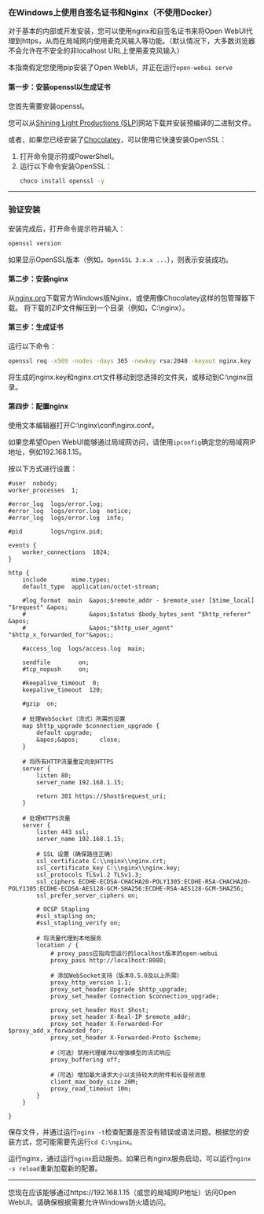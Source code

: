 ### 在Windows上使用自签名证书和Nginx（不使用Docker）

对于基本的内部或开发安装，您可以使用nginx和自签名证书来将Open WebUI代理到https，从而在局域网内使用麦克风输入等功能。（默认情况下，大多数浏览器不会允许在不安全的非localhost URL上使用麦克风输入）

本指南假定您使用pip安装了Open WebUI，并正在运行`open-webui serve`

#### 第一步：安装openssl以生成证书

您首先需要安装openssl。

您可以从[Shining Light Productions (SLP)](https://slproweb.com/)网站下载并安装预编译的二进制文件。

或者，如果您已经安装了[Chocolatey](https://chocolatey.org/)，可以使用它快速安装OpenSSL：

1. 打开命令提示符或PowerShell。
2. 运行以下命令安装OpenSSL：
   ```bash
   choco install openssl -y
   ```

---

### **验证安装**
安装完成后，打开命令提示符并输入：
```bash
openssl version
```
如果显示OpenSSL版本（例如，`OpenSSL 3.x.x ...`），则表示安装成功。

#### 第二步：安装nginx

从[nginx.org](https://nginx.org)下载官方Windows版Nginx，或使用像Chocolatey这样的包管理器下载。
将下载的ZIP文件解压到一个目录（例如，C:\nginx）。

#### 第三步：生成证书

运行以下命令：

```bash
openssl req -x509 -nodes -days 365 -newkey rsa:2048 -keyout nginx.key -out nginx.crt
```

将生成的nginx.key和nginx.crt文件移动到您选择的文件夹，或移动到C:\nginx目录。

#### 第四步：配置nginx

使用文本编辑器打开C:\nginx\conf\nginx.conf。

如果您希望Open WebUI能够通过局域网访问，请使用`ipconfig`确定您的局域网IP地址，例如192.168.1.15。

按以下方式进行设置：

```
#user  nobody;
worker_processes  1;

#error_log  logs/error.log;
#error_log  logs/error.log  notice;
#error_log  logs/error.log  info;

#pid        logs/nginx.pid;

events {
    worker_connections  1024;
}

http {
    include       mime.types;
    default_type  application/octet-stream;

    #log_format  main  &apos;$remote_addr - $remote_user [$time_local] "$request" &apos;
    #                  &apos;$status $body_bytes_sent "$http_referer" &apos;
    #                  &apos;"$http_user_agent" "$http_x_forwarded_for"&apos;;

    #access_log  logs/access.log  main;

    sendfile        on;
    #tcp_nopush     on;

    #keepalive_timeout  0;
    keepalive_timeout  120;

    #gzip  on;

    # 处理WebSocket（流式）所需的设置
    map $http_upgrade $connection_upgrade {
        default upgrade;
        &apos;&apos;      close;
    }

    # 将所有HTTP流量重定向到HTTPS
    server {
        listen 80;
        server_name 192.168.1.15;

        return 301 https://$host$request_uri;
    }

    # 处理HTTPS流量
    server {
        listen 443 ssl;
        server_name 192.168.1.15;

        # SSL 设置（确保路径正确）
        ssl_certificate C:\\nginx\\nginx.crt;
        ssl_certificate_key C:\\nginx\\nginx.key;
        ssl_protocols TLSv1.2 TLSv1.3;
        ssl_ciphers ECDHE-ECDSA-CHACHA20-POLY1305:ECDHE-RSA-CHACHA20-POLY1305:ECDHE-ECDSA-AES128-GCM-SHA256:ECDHE-RSA-AES128-GCM-SHA256;
        ssl_prefer_server_ciphers on;

        # OCSP Stapling
        #ssl_stapling on;
        #ssl_stapling_verify on;

        # 将流量代理到本地服务
        location / {
            # proxy_pass应指向您运行的localhost版本的open-webui
            proxy_pass http://localhost:8080;

            # 添加WebSocket支持（版本0.5.0及以上所需）
            proxy_http_version 1.1;
            proxy_set_header Upgrade $http_upgrade;
            proxy_set_header Connection $connection_upgrade;

            proxy_set_header Host $host;
            proxy_set_header X-Real-IP $remote_addr;
            proxy_set_header X-Forwarded-For $proxy_add_x_forwarded_for;
            proxy_set_header X-Forwarded-Proto $scheme;

            #（可选）禁用代理缓冲以增强模型的流式响应
            proxy_buffering off;

            #（可选）增加最大请求大小以支持较大的附件和长音频消息
            client_max_body_size 20M;
            proxy_read_timeout 10m;
        }
    }

}
```

保存文件，并通过运行`nginx -t`检查配置是否没有错误或语法问题。根据您的安装方式，您可能需要先运行`cd C:\nginx`。

运行nginx，通过运行`nginx`启动服务。如果已有nginx服务启动，可以运行`nginx -s reload`重新加载新的配置。

---

您现在应该能够通过https://192.168.1.15（或您的局域网IP地址）访问Open WebUI。请确保根据需要允许Windows防火墙访问。
